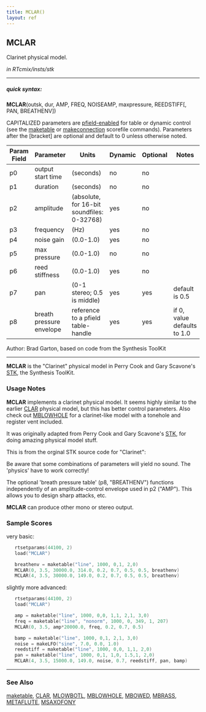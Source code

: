 ```yaml
---
title: MCLAR()
layout: ref
---
```


## MCLAR

Clarinet physical model.

*in RTcmix/insts/stk*  
  

-----

##### quick syntax:

**MCLAR**(outsk, dur, AMP, FREQ, NOISEAMP, maxpressure, REEDSTIFF\[,
PAN, BREATHENV\])

CAPITALIZED parameters are [pfield-enabled](pfield-enabled.html) for
table or dynamic control (see the
[maketable](../scorefile/maketable.html) or
[makeconnection](../scorefile/makeconnection.html) scorefile
commands). Parameters after the \[bracket\] are optional and default to
0 unless otherwise noted.

Param Field	| Parameter | Units | Dynamic | Optional | Notes
----------- | --------- | ----- | -------- | --------- | ---------
p0 | output start time | (seconds) | no | no | 
p1 | duration | (seconds) | no | no | 
p2 | amplitude | (absolute, for 16-bit soundfiles: 0-32768) | yes | no | 
p3 | frequency | (Hz) | yes | no | 
p4 | noise gain | (0.0-1.0) | yes | no | 
p5 | max pressure | (0.0-1.0) | no | no | 
p6 | reed stiffness | (0.0-1.0) | yes | no | 
p7 | pan | (0-1 stereo; 0.5 is middle) | yes | yes | default is 0.5 | 
p8 | breath pressure envelope | reference to a pfield table-handle | yes | yes | if 0, value defaults to 1.0 | 

   Author:  Brad Garton, based on code from the Synthesis ToolKit

  

-----

  
**MCLAR** is the "Clarinet" physical model in Perry Cook and Gary
Scavone's [STK](http://www.cs.princeton.edu/~prc/NewWork.php#STK), the
Synthesis ToolKit.

### Usage Notes

**MCLAR** implements a clarinet physical model. It seems highly similar
to the earlier [CLAR](CLAR.html) physical model, but this has better
control parameters. Also check out [MBLOWHOLE](MBLOWHOLE.html) for a
clarinet-like model with a tonehole and register vent included.

It was originally adapted from Perry Cook and Gary Scavone's
[STK](http://www.cs.princeton.edu/~prc/NewWork.php#STK), for doing
amazing physical model stuff.

This is from the orginal STK source code for "Clarinet":

Be aware that some combinations of parameters will yield no sound. The
'physics' have to work correctly\!

The optional 'breath pressure table' (p8, "BREATHENV") functions
independently of an amplitude-control envelope used in p2 ("AMP"). This
allows you to design sharp attacks, etc.

**MCLAR** can produce other mono or stereo output.

### Sample Scores

very basic:

```cpp
   rtsetparams(44100, 2)
   load("MCLAR")

   breathenv = maketable("line", 1000, 0,1, 2,0)
   MCLAR(0, 3.5, 30000.0, 314.0, 0.2, 0.7, 0.5, 0.5, breathenv)
   MCLAR(4, 3.5, 30000.0, 149.0, 0.2, 0.7, 0.5, 0.5, breathenv)
```

  
  
slightly more advanced:

```cpp
   rtsetparams(44100, 2)
   load("MCLAR")

   amp = maketable("line", 1000, 0,0, 1,1, 2,1, 3,0)
   freq = maketable("line", "nonorm", 1000, 0, 349, 1, 207)
   MCLAR(0, 3.5, amp*20000.0, freq, 0.2, 0.7, 0.5)

   bamp = maketable("line", 1000, 0,1, 2,1, 3,0)
   noise = makeLFO("sine", 7.0, 0.0, 1.0)
   reedstiff = maketable("line", 1000, 0,0, 1,1, 2,0)
   pan = maketable("line", 1000, 0,1, 1,0, 1.5,1, 2,0)
   MCLAR(4, 3.5, 15000.0, 149.0, noise, 0.7, reedstiff, pan, bamp)
```

  

-----

### See Also

[maketable](../scorefile/maketable.html), [CLAR](CLAR.html),
[MLOWBOTL](MBLOWBOTL.html), [MBLOWHOLE](MBLOWHOLE.html),
[MBOWED](MBOWED.html), [MBRASS](MBRASS.html),
[METAFLUTE](METAFLUTE.html), [MSAXOFONY](MSAXOFONY.html)
